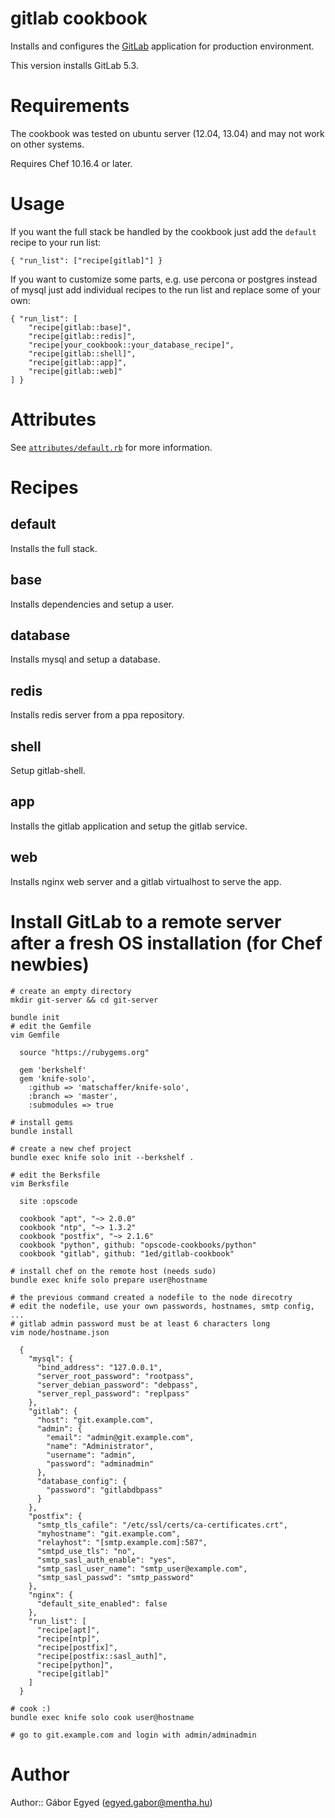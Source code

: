 # gitlab cookbook

Installs and configures the [GitLab](https://github.com/gitlabhq/gitlabhq)
application for production environment.

This version installs GitLab 5.3.

# Requirements

The cookbook was tested on ubuntu server (12.04, 13.04) and may not work on other systems.

Requires Chef 10.16.4 or later.


# Usage

If you want the full stack be handled by the cookbook just add the `default`
recipe to your run list:

    { "run_list": ["recipe[gitlab]"] }

If you want to customize some parts, e.g. use percona or postgres instead of mysql
just add individual recipes to the run list and replace some of your own:

    { "run_list": [
        "recipe[gitlab::base]",
        "recipe[gitlab::redis]",
        "recipe[your_cookbook::your_database_recipe]",
        "recipe[gitlab::shell]",
        "recipe[gitlab::app]",
        "recipe[gitlab::web]"
    ] }

# Attributes

See [`attributes/default.rb`](attributes/default.rb) for more information.


# Recipes

## default

Installs the full stack.

## base

Installs dependencies and setup a user.

## database

Installs mysql and setup a database.

## redis

Installs redis server from a ppa repository.

## shell

Setup gitlab-shell.

## app

Installs the gitlab application and setup the gitlab service.

## web

Installs nginx web server and a gitlab virtualhost to serve the app.


# Install GitLab to a remote server after a fresh OS installation (for Chef newbies)

    # create an empty directory
    mkdir git-server && cd git-server

    bundle init
    # edit the Gemfile
    vim Gemfile

      source "https://rubygems.org"

      gem 'berkshelf'
      gem 'knife-solo',
        :github => 'matschaffer/knife-solo',
        :branch => 'master',
        :submodules => true

    # install gems
    bundle install

    # create a new chef project
    bundle exec knife solo init --berkshelf .

    # edit the Berksfile
    vim Berksfile

      site :opscode

      cookbook "apt", "~> 2.0.0"
      cookbook "ntp", "~> 1.3.2"
      cookbook "postfix", "~> 2.1.6"
      cookbook "python", github: "opscode-cookbooks/python"
      cookbook "gitlab", github: "1ed/gitlab-cookbook"

    # install chef on the remote host (needs sudo)
    bundle exec knife solo prepare user@hostname

    # the previous command created a nodefile to the node direcotry
    # edit the nodefile, use your own passwords, hostnames, smtp config, ...
    # gitlab admin password must be at least 6 characters long
    vim node/hostname.json

      {
        "mysql": {
          "bind_address": "127.0.0.1",
          "server_root_password": "rootpass",
          "server_debian_password": "debpass",
          "server_repl_password": "replpass"
        },
        "gitlab": {
          "host": "git.example.com",
          "admin": {
            "email": "admin@git.example.com",
            "name": "Administrator",
            "username": "admin",
            "password": "adminadmin"
          },
          "database_config": {
            "password": "gitlabdbpass"
          }
        },
        "postfix": {
          "smtp_tls_cafile": "/etc/ssl/certs/ca-certificates.crt",
          "myhostname": "git.example.com",
          "relayhost": "[smtp.example.com]:587",
          "smtpd_use_tls": "no",
          "smtp_sasl_auth_enable": "yes",
          "smtp_sasl_user_name": "smtp_user@example.com",
          "smtp_sasl_passwd": "smtp_password"
        },
        "nginx": {
          "default_site_enabled": false
        },
        "run_list": [
          "recipe[apt]",
          "recipe[ntp]",
          "recipe[postfix]",
          "recipe[postfix::sasl_auth]",
          "recipe[python]",
          "recipe[gitlab]"
        ]
      }

    # cook :)
    bundle exec knife solo cook user@hostname

    # go to git.example.com and login with admin/adminadmin


# Author

Author:: Gábor Egyed (<egyed.gabor@mentha.hu>)

